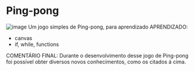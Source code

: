 # Ping-pong
![image](https://github.com/Al1atus/Ping-pong/assets/104102138/a32dc2d6-16ce-4446-9214-b9189d11d8cc)
Um jogo simples de Ping-pong, para aprendizado
APRENDIZADO:
- canvas
- if, while, functions

COMENTÁRIO FINAL:
Durante o desenvolvimento desse jogo de Ping-pong foi possível obter diversos novos conhecimentos, como os citados á cima.

